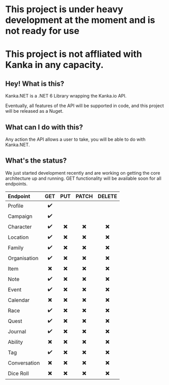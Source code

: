 # This project is under heavy development at the moment and is not ready for use
# This project is not affliated with Kanka in any capacity.

## Hey! What is this?

Kanka.NET is a .NET 6 Library wrapping the Kanka.io API.

Eventually, all features of the API will be supported in code, and this project will be released as a Nuget.

## What can I do with this?

Any action the API allows a user to take, you will be able to do with Kanka.NET.

## What's the status?

We just started development recently and are working on getting the core architecture up and running. GET functionality will be available soon for all endpoints.

| Endpoint | GET | PUT | PATCH | DELETE |
|:------------|:----------------------:|:----------------------:|:----------------------:|:----------------------:|
|Profile      |:heavy_check_mark:      ||||
|Campaign     |:heavy_check_mark:      ||||
|Character    |:heavy_check_mark:      |:heavy_multiplication_x:|:heavy_multiplication_x:|:heavy_multiplication_x:|:heavy_multiplication_x:|
|Location     |:heavy_check_mark:      |:heavy_multiplication_x:|:heavy_multiplication_x:|:heavy_multiplication_x:|
|Family       |:heavy_check_mark:      |:heavy_multiplication_x:|:heavy_multiplication_x:|:heavy_multiplication_x:|
|Organisation |:heavy_check_mark:      |:heavy_multiplication_x:|:heavy_multiplication_x:|:heavy_multiplication_x:|
|Item         |:heavy_multiplication_x:|:heavy_multiplication_x:|:heavy_multiplication_x:|:heavy_multiplication_x:|
|Note         |:heavy_check_mark:      |:heavy_multiplication_x:|:heavy_multiplication_x:|:heavy_multiplication_x:|
|Event        |:heavy_check_mark:      |:heavy_multiplication_x:|:heavy_multiplication_x:|:heavy_multiplication_x:|
|Calendar     |:heavy_multiplication_x:|:heavy_multiplication_x:|:heavy_multiplication_x:|:heavy_multiplication_x:|
|Race         |:heavy_check_mark:      |:heavy_multiplication_x:|:heavy_multiplication_x:|:heavy_multiplication_x:
|Quest        |:heavy_check_mark:      |:heavy_multiplication_x:|:heavy_multiplication_x:|:heavy_multiplication_x:|
|Journal      |:heavy_check_mark:      |:heavy_multiplication_x:|:heavy_multiplication_x:|:heavy_multiplication_x:|
|Ability      |:heavy_multiplication_x:|:heavy_multiplication_x:|:heavy_multiplication_x:|:heavy_multiplication_x:|
|Tag          |:heavy_check_mark:      |:heavy_multiplication_x:|:heavy_multiplication_x:|:heavy_multiplication_x:|
|Conversation |:heavy_multiplication_x:|:heavy_multiplication_x:|:heavy_multiplication_x:|:heavy_multiplication_x:|
|Dice Roll    |:heavy_multiplication_x:|:heavy_multiplication_x:|:heavy_multiplication_x:|:heavy_multiplication_x:|
